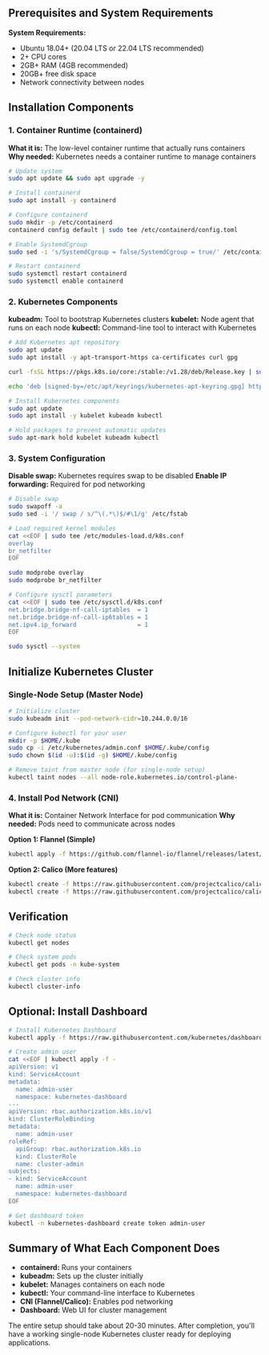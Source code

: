 ## Prerequisites and System Requirements

**System Requirements:**
- Ubuntu 18.04+ (20.04 LTS or 22.04 LTS recommended)
- 2+ CPU cores
- 2GB+ RAM (4GB recommended)
- 20GB+ free disk space
- Network connectivity between nodes

## Installation Components

### 1. Container Runtime (containerd)
**What it is:** The low-level container runtime that actually runs containers
**Why needed:** Kubernetes needs a container runtime to manage containers

```bash
# Update system
sudo apt update && sudo apt upgrade -y

# Install containerd
sudo apt install -y containerd

# Configure containerd
sudo mkdir -p /etc/containerd
containerd config default | sudo tee /etc/containerd/config.toml

# Enable SystemdCgroup
sudo sed -i 's/SystemdCgroup = false/SystemdCgroup = true/' /etc/containerd/config.toml

# Restart containerd
sudo systemctl restart containerd
sudo systemctl enable containerd
```

### 2. Kubernetes Components

**kubeadm:** Tool to bootstrap Kubernetes clusters
**kubelet:** Node agent that runs on each node
**kubectl:** Command-line tool to interact with Kubernetes

```bash
# Add Kubernetes apt repository
sudo apt update
sudo apt install -y apt-transport-https ca-certificates curl gpg

curl -fsSL https://pkgs.k8s.io/core:/stable:/v1.28/deb/Release.key | sudo gpg --dearmor -o /etc/apt/keyrings/kubernetes-apt-keyring.gpg

echo 'deb [signed-by=/etc/apt/keyrings/kubernetes-apt-keyring.gpg] https://pkgs.k8s.io/core:/stable:/v1.28/deb/ /' | sudo tee /etc/apt/sources.list.d/kubernetes.list

# Install Kubernetes components
sudo apt update
sudo apt install -y kubelet kubeadm kubectl

# Hold packages to prevent automatic updates
sudo apt-mark hold kubelet kubeadm kubectl
```

### 3. System Configuration

**Disable swap:** Kubernetes requires swap to be disabled
**Enable IP forwarding:** Required for pod networking

```bash
# Disable swap
sudo swapoff -a
sudo sed -i '/ swap / s/^\(.*\)$/#\1/g' /etc/fstab

# Load required kernel modules
cat <<EOF | sudo tee /etc/modules-load.d/k8s.conf
overlay
br_netfilter
EOF

sudo modprobe overlay
sudo modprobe br_netfilter

# Configure sysctl parameters
cat <<EOF | sudo tee /etc/sysctl.d/k8s.conf
net.bridge.bridge-nf-call-iptables  = 1
net.bridge.bridge-nf-call-ip6tables = 1
net.ipv4.ip_forward                 = 1
EOF

sudo sysctl --system
```

## Initialize Kubernetes Cluster

### Single-Node Setup (Master Node)

```bash
# Initialize cluster
sudo kubeadm init --pod-network-cidr=10.244.0.0/16

# Configure kubectl for your user
mkdir -p $HOME/.kube
sudo cp -i /etc/kubernetes/admin.conf $HOME/.kube/config
sudo chown $(id -u):$(id -g) $HOME/.kube/config

# Remove taint from master node (for single-node setup)
kubectl taint nodes --all node-role.kubernetes.io/control-plane-
```

### 4. Install Pod Network (CNI)

**What it is:** Container Network Interface for pod communication
**Why needed:** Pods need to communicate across nodes

**Option 1: Flannel (Simple)**
```bash
kubectl apply -f https://github.com/flannel-io/flannel/releases/latest/download/kube-flannel.yml
```

**Option 2: Calico (More features)**
```bash
kubectl create -f https://raw.githubusercontent.com/projectcalico/calico/v3.26.1/manifests/tigera-operator.yaml
kubectl create -f https://raw.githubusercontent.com/projectcalico/calico/v3.26.1/manifests/custom-resources.yaml
```

## Verification

```bash
# Check node status
kubectl get nodes

# Check system pods
kubectl get pods -n kube-system

# Check cluster info
kubectl cluster-info
```

## Optional: Install Dashboard

```bash
# Install Kubernetes Dashboard
kubectl apply -f https://raw.githubusercontent.com/kubernetes/dashboard/v2.7.0/aio/deploy/recommended.yaml

# Create admin user
cat <<EOF | kubectl apply -f -
apiVersion: v1
kind: ServiceAccount
metadata:
  name: admin-user
  namespace: kubernetes-dashboard
---
apiVersion: rbac.authorization.k8s.io/v1
kind: ClusterRoleBinding
metadata:
  name: admin-user
roleRef:
  apiGroup: rbac.authorization.k8s.io
  kind: ClusterRole
  name: cluster-admin
subjects:
- kind: ServiceAccount
  name: admin-user
  namespace: kubernetes-dashboard
EOF

# Get dashboard token
kubectl -n kubernetes-dashboard create token admin-user
```

## Summary of What Each Component Does

- **containerd:** Runs your containers
- **kubeadm:** Sets up the cluster initially
- **kubelet:** Manages containers on each node
- **kubectl:** Your command-line interface to Kubernetes
- **CNI (Flannel/Calico):** Enables pod networking
- **Dashboard:** Web UI for cluster management

The entire setup should take about 20-30 minutes. After completion, you'll have a working single-node Kubernetes cluster ready for deploying applications.
